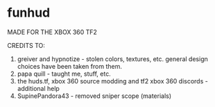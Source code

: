 # funhud
 
MADE FOR THE XBOX 360 TF2

CREDITS TO:
1. greiver and hypnotize - stolen colors, textures, etc. general design choices have been taken from them.
2. papa quill - taught me, stuff, etc.
3. the huds.tf, xbox 360 source modding and tf2 xbox 360 discords - additional help
4. SupinePandora43 - removed sniper scope (materials)